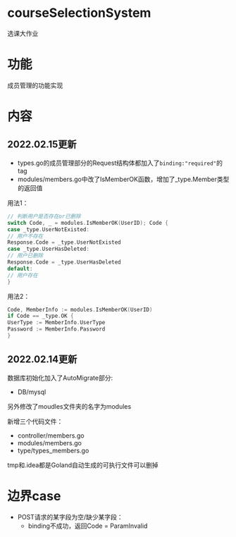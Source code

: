 # courseSelectionSystem
选课大作业
# 功能
成员管理的功能实现
# 内容
## 2022.02.15更新
- types.go的成员管理部分的Request结构体都加入了`binding:"required"`的tag
- modules/members.go中改了IsMemberOK函数，增加了_type.Member类型的返回值

用法1：
```go
// 判断用户是否存在or已删除
switch Code, _ = modules.IsMemberOK(UserID); Code {
case _type.UserNotExisted:
// 用户不存在
Response.Code = _type.UserNotExisted
case _type.UserHasDeleted:
// 用户已删除
Response.Code = _type.UserHasDeleted
default:
// 用户存在
}
```
用法2：
```go
Code, MemberInfo := modules.IsMemberOK(UserID)
if Code == _type.OK {
UserType := MemberInfo.UserType
Password := MemberInfo.Password
}
```
## 2022.02.14更新
数据库初始化加入了AutoMigrate部分:
- DB/mysql

另外修改了moudles文件夹的名字为modules

新增三个代码文件：
- controller/members.go
- modules/members.go
- type/types_members.go

tmp和.idea都是Goland自动生成的可执行文件可以删掉

# 边界case
- POST请求的某字段为空/缺少某字段：
    - binding不成功，返回Code = ParamInvalid